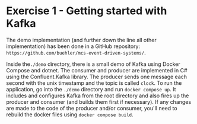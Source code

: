 # Exercise 1 - Getting started with Kafka

The demo implementation (and further down the line all other implementation) has been done in a GitHub repository: `https://github.com/buehler/mcs-event-driven-systems/`.

Inside the`./demo` directory, there is a small demo of Kafka using Docker Compose and dotnet. The consumer and producer are implemented in C# using the Confluent.Kafka library. The producer sends one message each second with the unix timestamp and the topic is called `clock`. To run the application, go into the `./demo` directory and run `docker compose up`. It includes and configures Kafka from the root directory and also fires up the producer and consumer (and builds them first if necessary). If any changes are made to the code of the producer and/or consumer, you'll need to rebuild the docker files using `docker compose build`.
